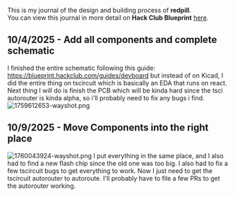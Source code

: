 <!--
  ===================    !!READ THIS NOTICE!!   ====================
  DO NOT edit this file manually. Your changes WILL BE OVERWRITTEN!
  This journal is auto generated and updated by Hack Club Blueprint.
  To edit this file, please edit your journal entries on Blueprint.
  ==================================================================
-->

This is my journal of the design and building process of **redpill**.  
You can view this journal in more detail on **Hack Club Blueprint** [here](https://blueprint.hackclub.com/projects/147).


## 10/4/2025 - Add all components and complete schematic  

I finished the entire schematic following this guide: https://blueprint.hackclub.com/guides/devboard but instead of on Kicad, I did the entire thing on tscircuit which is basically an EDA that runs on react. Next thing I will do is finish the PCB which will be kinda hard since the tsci autorouter is kinda alpha, so i'll probably need to fix any bugs i find.
![1759612653-wayshot.png](https://blueprint.hackclub.com/user-attachments/blobs/redirect/eyJfcmFpbHMiOnsiZGF0YSI6NDIxLCJwdXIiOiJibG9iX2lkIn19--a4e369abf04f23acca7989065cd63a3b89779afa/1759612653-wayshot.png)
  

## 10/9/2025 - Move Components into the right place  

![1760043924-wayshot.png](https://blueprint.hackclub.com/user-attachments/blobs/proxy/eyJfcmFpbHMiOnsiZGF0YSI6MTI4OCwicHVyIjoiYmxvYl9pZCJ9fQ==--46858915aab304bf37cae374412a7075e1cef57b/1760043924-wayshot.png)
I put everything in the same place, and I also had to find a new flash chip since the old one was too big. I also had to fix a few tscircuit bugs to get everything to work. Now I just need to get the tscircuit autorouter to autoroute. I'll probably have to file a few PRs to get the autorouter working.  

